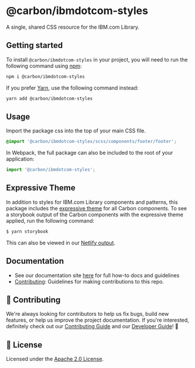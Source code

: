 # @carbon/ibmdotcom-styles

A single, shared CSS resource for the IBM.com Library.

## Getting started

To install `@carbon/ibmdotcom-styles` in your project, you will need to run the
following command using [npm](https://www.npmjs.com/):

```bash
npm i @carbon/ibmdotcom-styles
```

If you prefer [Yarn](https://yarnpkg.com/en/), use the following command
instead:

```bash
yarn add @carbon/ibmdotcom-styles
```

## Usage

Import the package css into the top of your main CSS file.

```css
@import '@carbon/ibmdotcom-styles/scss/components/footer/footer';
```

In Webpack, the full package can also be included to the root of your
application:

```javascript
import '@carbon/ibmdotcom-styles';
```

## Expressive Theme

In addition to styles for IBM.com Library components and patterns, this package
includes the
[expressive theme](https://github.com/carbon-design-system/ibm-dotcom-library/tree/master/packages/styles/scss/themes/expressive)
for all Carbon components. To see a storybook output of the Carbon components
with the expressive theme applied, run the following command:

```bash
$ yarn storybook
```

This can also be viewed in our
[Netlify output](https://carbon-expressive.netlify.com).

## Documentation

- See our documentation site [here](https://carbon-for-ibmdotcom.netlify.com)
  for full how-to docs and guidelines
- [Contributing](https://github.com/carbon-design-system/ibm-dotcom-library/blob/master/.github/CONTRIBUTING.md):
  Guidelines for making contributions to this repo.

## 🙌 Contributing

We're always looking for contributors to help us fix bugs, build new features,
or help us improve the project documentation. If you're interested, definitely
check out our
[Contributing Guide](https://github.com/carbon-design-system/ibm-dotcom-library/blob/master/.github/CONTRIBUTING.md)
and our
[Developer Guide](https://github.com/carbon-design-system/ibm-dotcom-library/blob/master/docs/developing.md)!
👀

## 📝 License

Licensed under the
[Apache 2.0 License](https://github.com/carbon-design-system/ibm-dotcom-library/blob/master/LICENSE).
